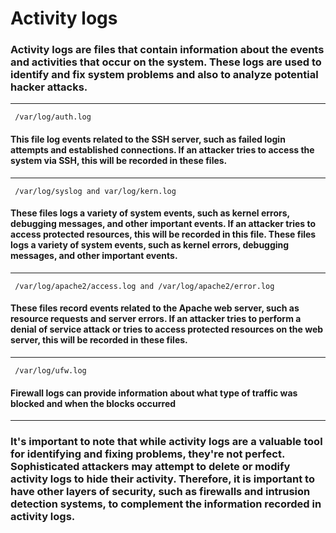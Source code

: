 # Activity logs

### Activity logs are files that contain information about the events and activities that occur on the system. These logs are used to identify and fix system problems and also to analyze potential hacker attacks.

---

     /var/log/auth.log

#### This file log events related to the SSH server, such as failed login attempts and established connections. If an attacker tries to access the system via SSH, this will be recorded in these files.

---

     /var/log/syslog and var/log/kern.log

#### These files logs a variety of system events, such as kernel errors, debugging messages, and other important events. If an attacker tries to access protected resources, this will be recorded in this file. These files logs a variety of system events, such as kernel errors, debugging messages, and other important events.

---

     /var/log/apache2/access.log and /var/log/apache2/error.log

#### These files record events related to the Apache web server, such as resource requests and server errors. If an attacker tries to perform a denial of service attack or tries to access protected resources on the web server, this will be recorded in these files.

---

     /var/log/ufw.log
     
#### Firewall logs can provide information about what type of traffic was blocked and when the blocks occurred

---

### It's important to note that while activity logs are a valuable tool for identifying and fixing problems, they're not perfect. Sophisticated attackers may attempt to delete or modify activity logs to hide their activity. Therefore, it is important to have other layers of security, such as firewalls and intrusion detection systems, to complement the information recorded in activity logs.
